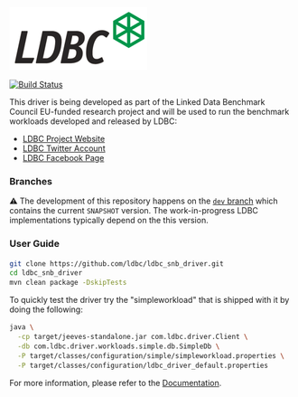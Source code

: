 ![LDBC Logo](ldbc-logo.png)

[![Build Status](https://travis-ci.org/ldbc/ldbc_snb_driver.svg?branch=master)](https://travis-ci.org/ldbc/ldbc_snb_driver)

This driver is being developed as part of the Linked Data Benchmark Council EU-funded research project and will be used to run the benchmark workloads developed and released by LDBC:

* [LDBC Project Website](http://ldbcouncil.org/)
* [LDBC Twitter Account](https://twitter.com/LDBCouncil)
* [LDBC Facebook Page](https://www.facebook.com/ldbcouncil/)

### Branches

:warning: The development of this repository happens on the [`dev` branch](https://github.com/ldbc/ldbc_snb_driver/tree/dev) which contains the current `SNAPSHOT` version. The work-in-progress LDBC implementations typically depend on the this version.

### User Guide

```bash
git clone https://github.com/ldbc/ldbc_snb_driver.git
cd ldbc_snb_driver
mvn clean package -DskipTests
```

To quickly test the driver try the "simpleworkload" that is shipped with it by doing the following:

```bash
java \
  -cp target/jeeves-standalone.jar com.ldbc.driver.Client \
  -db com.ldbc.driver.workloads.simple.db.SimpleDb \
  -P target/classes/configuration/simple/simpleworkload.properties \
  -P target/classes/configuration/ldbc_driver_default.properties
```

For more information, please refer to the [Documentation](https://github.com/ldbc/ldbc_driver/wiki).
